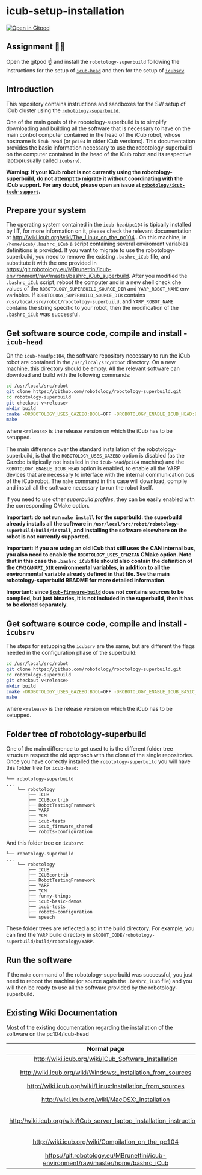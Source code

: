 # icub-setup-installation

[![Open in Gitpod](https://gitpod.io/button/open-in-gitpod.svg)](https://gitpod.io/#https://github.com/icub-tech-iit/icub-setup-installation)

## Assignment :teacher:

Open the gitpod :point_up: and install the `robotology-superbuild` following the instructions for the setup of [`icub-head`](https://github.com/icub-tech-iit/icub-setup-installation#get-software-source-code-compile-and-install---icub-head) and then for the setup of [`icubsrv`](https://github.com/icub-tech-iit/icub-setup-installation#get-software-source-code-compile-and-install---icubsrv).

## Introduction 

This repository contains instructions and sandboxes for the SW setup of iCub cluster using the [`robotology-superbuild`](https://github.com/robotology/robotology-superbuild).

One of the main goals of the robotology-superbuild is to simplify downloading and building all the software 
that is necessary to have on the main control computer contained in the head of the iCub robot, whose hostname 
is `icub-head` (or `pc104` in older iCub versions). This documentation provides the basic information necessary to 
use the robotology-superbuild on the computer contained in the head of the iCub robot and its respective laptop(usually called `icubsrv`). 

**Warning: if your iCub robot is not currently using the robotology-superbuild, do not attempt to migrate it
without coordinating with the iCub support. For any doubt, please open an issue at [`robotology/icub-tech-support`](https://github.com/robotology/icub-tech-support/issues).**

## Prepare your system 
The operating system contained in the `icub-head`/`pc104` is tipically installed by IIT, for more information on it, please
check the relevant documentation at http://wiki.icub.org/wiki/The_Linux_on_the_pc104 . On this machine, 
in `/home/icub/.bashrc_iCub` a script containing several enviroment variables definitions is provided. If you want to  migrate to use
the robotology-superbuild, you need to remove the existing `.bashrc_iCub` file, and substitute it with the one provided in https://git.robotology.eu/MBrunettini/icub-environment/raw/master/bashrc_iCub_superbuild.
After you modified the `.bashrc_iCub` script, reboot the computer and  in a new shell check che values of the `ROBOTOLOGY_SUPERBUILD_SOURCE_DIR` and `YARP_ROBOT_NAME` env variables.
If `ROBOTOLOGY_SUPERBUILD_SOURCE_DIR` contains `/usr/local/src/robot/robotology-superbuild`, and `YARP_ROBOT_NAME` contains the string specific to your robot,
then the modification of the `.bashrc_iCub` was successful. 

## Get software source code, compile and install - `icub-head`
On the `icub-head`/`pc104`, the software repository necessary to run the iCub robot are contained in the `/usr/local/src/robot` directory.
On a new machine, this directory should be empty. All the relevant software can download and build with the following commands:
~~~sh
cd /usr/local/src/robot
git clone https://github.com/robotology/robotology-superbuild.git
cd robotology-superbuild
git checkout v<release>
mkdir build
cmake -DROBOTOLOGY_USES_GAZEBO:BOOL=OFF -DROBOTOLOGY_ENABLE_ICUB_HEAD:BOOL=ON ..
make
~~~
where `<release>` is the release version on which the iCub has to be setupped.

The main difference over the standard installation of the robotology-superbuild, is that the `ROBOTOLOGY_USES_GAZEBO` option
is disabled (as the Gazebo is tipically not installed in the `icub-head`/`pc104` machine) and the `ROBOTOLOGY_ENABLE_ICUB_HEAD` option
is enabled, to enable all the YARP devices that are necessary to interface with the internal communication bus of the iCub robot.
The `make` command in this case will download, compile and install all the software necessary to run the robot itself.

If you need to use other *superbuild profiles*, they can be easily enabled with the corresponding CMake option.

**Important: do not run `make install` for the superbuild: the superbuild already installs all the software in 
`/usr/local/src/robot/robotology-superbuild/build/install`, and installing the software elsewhere on the robot is not currently supported.**

**Important: If you are using an old iCub that still uses the CAN internal bus, you also need to enable the `ROBOTOLOGY_USES_CFW2CAN` CMake option. Note that in this case the `.bashrc_iCub` file should also contain the definition of the 
`CFW2CANAPI_DIR` environmental variables, in addition to all the environmental variable already defined  in that file.
See the main robotology-superbuild README for more detailed information.**

**Important: since [`icub-firmware-build`]("https://github.com/robotology/icub-firmware-build") does not contains sources to be compiled, but just binaries, it is not included in the superbuild, then it has to be cloned separately.**
## Get software source code, compile and install - `icubsrv`

The steps for setupping the `icubsrv` are the same, but are different the flags needed in the configuration phase of the superbuild:

~~~sh
cd /usr/local/src/robot
git clone https://github.com/robotology/robotology-superbuild.git
cd robotology-superbuild
git checkout v<release>
mkdir build
cmake -DROBOTOLOGY_USES_GAZEBO:BOOL=OFF -DROBOTOLOGY_ENABLE_ICUB_BASIC_DEMOS:BOOL=ON ..
make
~~~

where `<release>` is the release version on which the iCub has to be setupped.

## Folder tree of robotology-superbuild

One of the main difference to get used to is the different folder tree structure respect the old approach with the clone of the single repositories.
Once you have correctly installed the `robotology-superbuild` you will have this folder tree for `icub-head`:
```
└── robotology-superbuild
...
    └── robotology
        ├── ICUB
        ├── ICUBcontrib
        ├── RobotTestingFramework
        ├── YARP
        ├── YCM
        ├── icub-tests
        ├── icub_firmware_shared
        └── robots-configuration
```

And this folder tree on `icubsrv`:

```
└── robotology-superbuild
...
    └── robotology
        ├── ICUB
        ├── ICUBcontrib
        ├── RobotTestingFramework
        ├── YARP
        ├── YCM
        ├── funny-things
        ├── icub-basic-demos
        ├── icub-tests
        ├── robots-configuration
        └── speech
```

These folder trees are reflected also in the build directory.
For example, you can find the `YARP` build directory in `$ROBOT_CODE/robotology-superbuild/build/robotology/YARP`.


## Run the software 

If the `make` command of the robotology-superbuild was successful, you just need to reboot the machine (or source again the `.bashrc_iCub`  file) and 
you will then be ready to use all the software provided by the robotology-superbuild.

## Existing Wiki Documentation 
Most of the existing documentation regarding the installation of the software on the pc104/icub-head 

| Normal page            |  Superbuild version           |
|:-------------------------:|:---------------------------------:|
| http://wiki.icub.org/wiki/ICub_Software_Installation |  http://wiki.icub.org/wiki/ICub_Software_Installation_(superbuild) | 
| http://wiki.icub.org/wiki/Windows:_installation_from_sources  | http://wiki.icub.org/wiki/Windows:_installation_from_sources_using_the_robotology-superbuild | 
|  http://wiki.icub.org/wiki/Linux:Installation_from_sources  |  http://wiki.icub.org/wiki/Linux:Installation_from_sources_using_the_robotology-superbuild  | 
| http://wiki.icub.org/wiki/MacOSX:_installation  |  http://wiki.icub.org/wiki/MacOS:Installation_from_sources_using_the_robotology-superbuild |  
| http://wiki.icub.org/wiki/ICub_server_laptop_installation_instructions | Change the last code box in section http://wiki.icub.org/wiki/ICub_server_laptop_installation_instructions#Software_repositories to `git clone https://github.com/robotology/robotology-superbuild.git` | 
| http://wiki.icub.org/wiki/Compilation_on_the_pc104 | https://wiki.icub.org/wiki/Compilation_on_the_pc104/icub-head_with_the_robotology-superbuild  | 
| https://git.robotology.eu/MBrunettini/icub-environment/raw/master/home/bashrc_iCub |  https://git.robotology.eu/MBrunettini/icub-environment/raw/master/home/bashrc_iCub_superbuild | 

